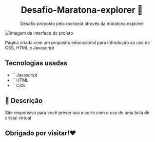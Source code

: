  <h1 align="center"> Desafio-Maratona-explorer 🚀
</h1>

<p align="center"> Desafio proposto pela rockseat através da maratona explorer 
</p>

![imagem da interface do projeto](https://user-images.githubusercontent.com/107797969/176252490-717c78a5-ded0-4726-ad35-077ac09656b9.png)

<p> Página criada com um proposito educacional para introdução ao uso de CSS, HTML e Javascript </p>

##  Tecnologias usadas

- `` Javascript
- `` HTML
- `` CSS

## 🔮 Descrição

<p> Site responsivo para você prever sua a sorte com o uso de uma bola de cristal virtual </p>

## Obrigado por visitar!❤️



